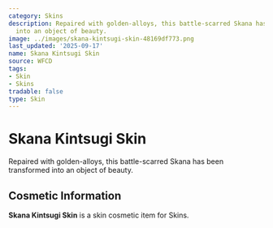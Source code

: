 ```yaml
---
category: Skins
description: Repaired with golden-alloys, this battle-scarred Skana has been transformed
  into an object of beauty.
image: ../images/skana-kintsugi-skin-48169df773.png
last_updated: '2025-09-17'
name: Skana Kintsugi Skin
source: WFCD
tags:
- Skin
- Skins
tradable: false
type: Skin
---
```


# Skana Kintsugi Skin

Repaired with golden-alloys, this battle-scarred Skana has been transformed into an object of beauty.

## Cosmetic Information

**Skana Kintsugi Skin** is a skin cosmetic item for Skins.

